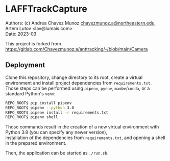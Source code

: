 # LAFFTrackCapture

Authors: (c) Andrea Chavez Munoz <chavezmunoz.a@northeastern.edu>, Artem Lutov &lt;&#108;&#97;v&commat;lumais&#46;&#99;om&gt;  
Date: 2023-03  

This project is forked from https://gitlab.com/Chavezmunoz.a/anttracking/-/blob/main/Camera 

## Deployment
Clone this repository, change directory to its root, create a virtual environment and install project dependencies from `requirements.txt`.  
Those steps can be performed using `pipenv`, `pyenv`, `mambe`/`conda`, or a standard Python's `venv`:
```sh
REPO_ROOT$ pip install pipenv
REPO_ROOT$ pipenv --python 3.8
REPO_ROOT$ pipenv install -r requirements.txt
REPO_ROOT$ pipenv shell
```
Those commands result in the creation of a new virtual environment with Python 3.8 (you can specify any newer version),  
installation of the dependencies from `requirements.txt`,
and opening a shell in the prepared environment.

Then, the application can be started as `./run.sh`.
